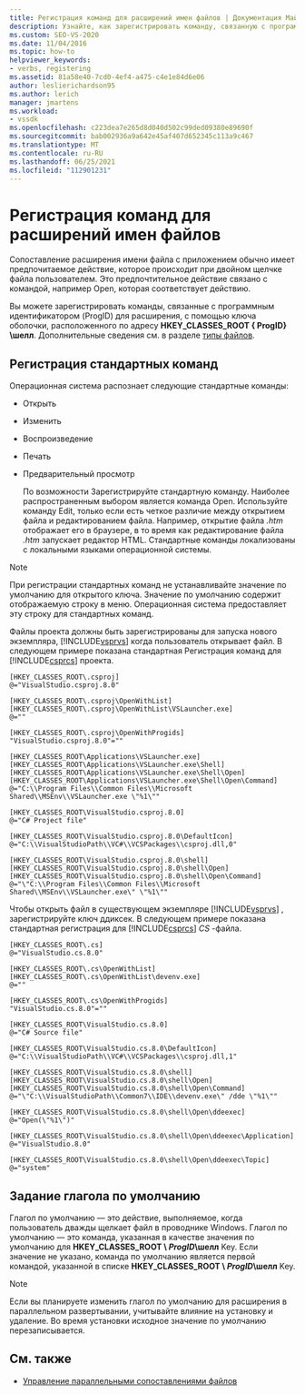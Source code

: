 ```yaml
---
title: Регистрация команд для расширений имен файлов | Документация Майкрософт
description: Узнайте, как зарегистрировать команду, связанную с программным идентификатором для расширения имени файла, с помощью ключа оболочки.
ms.custom: SEO-VS-2020
ms.date: 11/04/2016
ms.topic: how-to
helpviewer_keywords:
- verbs, registering
ms.assetid: 81a58e40-7cd0-4ef4-a475-c4e1e84d6e06
author: leslierichardson95
ms.author: lerich
manager: jmartens
ms.workload:
- vssdk
ms.openlocfilehash: c223dea7e265d8d040d502c99ded09380e89690f
ms.sourcegitcommit: bab002936a9a642e45af407d652345c113a9c467
ms.translationtype: MT
ms.contentlocale: ru-RU
ms.lasthandoff: 06/25/2021
ms.locfileid: "112901231"
---
```

# <a name="register-verbs-for-file-name-extensions"></a>Регистрация команд для расширений имен файлов
Сопоставление расширения имени файла с приложением обычно имеет предпочитаемое действие, которое происходит при двойном щелчке файла пользователем. Это предпочтительное действие связано с командой, например Open, которая соответствует действию.

 Вы можете зарегистрировать команды, связанные с программным идентификатором (ProgID) для расширения, с помощью ключа оболочки, расположенного по адресу **HKEY_CLASSES_ROOT \{ ProgID} \шелл**. Дополнительные сведения см. в разделе [типы файлов](/windows/desktop/shell/fa-file-types).

## <a name="register-standard-verbs"></a>Регистрация стандартных команд
 Операционная система распознает следующие стандартные команды:

- Открыть

- Изменить

- Воспроизведение

- Печать

- Предварительный просмотр

  По возможности Зарегистрируйте стандартную команду. Наиболее распространенным выбором является команда Open. Используйте команду Edit, только если есть четкое различие между открытием файла и редактированием файла. Например, открытие файла *.htm* отображает его в браузере, в то время как редактирование файла *.htm* запускает редактор HTML. Стандартные команды локализованы с локальными языками операционной системы.

> [!NOTE]
> При регистрации стандартных команд не устанавливайте значение по умолчанию для открытого ключа. Значение по умолчанию содержит отображаемую строку в меню. Операционная система предоставляет эту строку для стандартных команд.

 Файлы проекта должны быть зарегистрированы для запуска нового экземпляра, [!INCLUDE[vsprvs](../code-quality/includes/vsprvs_md.md)] когда пользователь открывает файл. В следующем примере показана стандартная Регистрация команд для [!INCLUDE[csprcs](../data-tools/includes/csprcs_md.md)] проекта.

```
[HKEY_CLASSES_ROOT\.csproj]
@="VisualStudio.csproj.8.0"

[HKEY_CLASSES_ROOT\.csproj\OpenWithList]
[HKEY_CLASSES_ROOT\.csproj\OpenWithList\VSLauncher.exe]
@=""

[HKEY_CLASSES_ROOT\.csproj\OpenWithProgids]
"VisualStudio.csproj.8.0"=""

[HKEY_CLASSES_ROOT\Applications\VSLauncher.exe]
[HKEY_CLASSES_ROOT\Applications\VSLauncher.exe\Shell]
[HKEY_CLASSES_ROOT\Applications\VSLauncher.exe\Shell\Open]
[HKEY_CLASSES_ROOT\Applications\VSLauncher.exe\Shell\Open\Command]
@="C:\\Program Files\\Common Files\\Microsoft Shared\\MSEnv\\VSLauncher.exe \"%1\""

[HKEY_CLASSES_ROOT\VisualStudio.csproj.8.0]
@="C# Project file"

[HKEY_CLASSES_ROOT\VisualStudio.csproj.8.0\DefaultIcon]
@="C:\\VisualStudioPath\\VC#\\VCSPackages\\csproj.dll,0"

[HKEY_CLASSES_ROOT\VisualStudio.csproj.8.0\shell]
[HKEY_CLASSES_ROOT\VisualStudio.csproj.8.0\shell\Open]
[HKEY_CLASSES_ROOT\VisualStudio.csproj.8.0\shell\Open\Command]
@="\"C:\\Program Files\\Common Files\\Microsoft Shared\\MSEnv\\VSLauncher.exe\" \"%1\""
```

 Чтобы открыть файл в существующем экземпляре [!INCLUDE[vsprvs](../code-quality/includes/vsprvs_md.md)] , зарегистрируйте ключ ддиксек. В следующем примере показана стандартная регистрация для [!INCLUDE[csprcs](../data-tools/includes/csprcs_md.md)] *CS* -файла.

```
[HKEY_CLASSES_ROOT\.cs]
@="VisualStudio.cs.8.0"

[HKEY_CLASSES_ROOT\.cs\OpenWithList]
[HKEY_CLASSES_ROOT\.cs\OpenWithList\devenv.exe]
@=""

[HKEY_CLASSES_ROOT\.cs\OpenWithProgids]
"VisualStudio.cs.8.0"=""

[HKEY_CLASSES_ROOT\VisualStudio.cs.8.0]
@="C# Source file"

[HKEY_CLASSES_ROOT\VisualStudio.cs.8.0\DefaultIcon]
@="C:\\VisualStudioPath\\VC#\\VCSPackages\\csproj.dll,1"

[HKEY_CLASSES_ROOT\VisualStudio.cs.8.0\shell]
[HKEY_CLASSES_ROOT\VisualStudio.cs.8.0\shell\Open]
[HKEY_CLASSES_ROOT\VisualStudio.cs.8.0\shell\Open\Command]
@="\"C:\\VisualStudioPath\\Common7\\IDE\\devenv.exe\" /dde \"%1\""

[HKEY_CLASSES_ROOT\VisualStudio.cs.8.0\shell\Open\ddeexec]
@="Open(\"%1\")"

[HKEY_CLASSES_ROOT\VisualStudio.cs.8.0\shell\Open\ddeexec\Application]
@="VisualStudio.8.0"

[HKEY_CLASSES_ROOT\VisualStudio.cs.8.0\shell\Open\ddeexec\Topic]
@="system"
```

## <a name="set-the-default-verb"></a>Задание глагола по умолчанию
 Глагол по умолчанию — это действие, выполняемое, когда пользователь дважды щелкает файл в проводнике Windows. Глагол по умолчанию — это команда, указанная в качестве значения по умолчанию для **HKEY_CLASSES_ROOT \\ *ProgID*\шелл** Key. Если значение не указано, команда по умолчанию является первой командой, указанной в списке **HKEY_CLASSES_ROOT \\ *ProgID*\шелл** Key.

> [!NOTE]
> Если вы планируете изменить глагол по умолчанию для расширения в параллельном развертывании, учитывайте влияние на установку и удаление. Во время установки исходное значение по умолчанию перезаписывается.

## <a name="see-also"></a>См. также
- [Управление параллельными сопоставлениями файлов](../extensibility/managing-side-by-side-file-associations.md)
